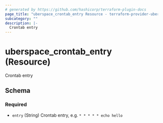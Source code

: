```yaml
---
# generated by https://github.com/hashicorp/terraform-plugin-docs
page_title: "uberspace_crontab_entry Resource - terraform-provider-uberspace"
subcategory: ""
description: |-
  Crontab entry
---
```


# uberspace_crontab_entry (Resource)

Crontab entry



<!-- schema generated by tfplugindocs -->
## Schema

### Required

- `entry` (String) Crontab entry, e.g. `* * * * * echo hello`
